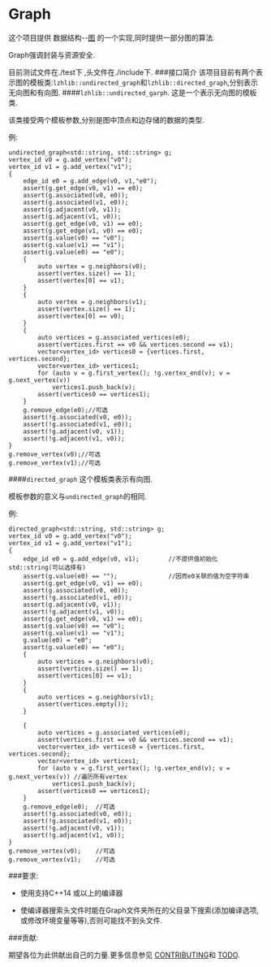 # Graph
这个项目提供 数据结构--[图](https://en.wikipedia.org/wiki/Graph_(discrete_mathematics)) 的一个实现,同时提供一部分图的算法.

Graph强调封装与资源安全.

目前测试文件在./test下 ,头文件在./include下.
###接口简介
该项目目前有两个表示图的模板类:`lzhlib::undirected_graph`和`lzhlib::directed_graph`,分别表示无向图和有向图.
####`lzhlib::undirected_garph`.
这是一个表示无向图的模板类.

该类接受两个模板参数,分别是图中顶点和边存储的数据的类型.

例:

    undirected_graph<std::string, std::string> g;
    vertex_id v0 = g.add_vertex("v0");
    vertex_id v1 = g.add_vertex("v1");
    {
        edge_id e0 = g.add_edge(v0, v1,"e0");
        assert(g.get_edge(v0, v1) == e0);
        assert(g.associated(v0, e0));
        assert(g.associated(v1, e0));
        assert(g.adjacent(v0, v1));
        assert(g.adjacent(v1, v0));
        assert(g.get_edge(v0, v1) == e0);
        assert(g.get_edge(v1, v0) == e0);
        assert(g.value(v0) == "v0");
        assert(g.value(v1) == "v1");
        assert(g.value(e0) == "e0");
        {
            auto vertex = g.neighbors(v0);
            assert(vertex.size() == 1);
            assert(vertex[0] == v1);
        }
        {
            auto vertex = g.neighbors(v1);
            assert(vertex.size() == 1);
            assert(vertex[0] == v0);
        }
        {
            auto vertices = g.associated_vertices(e0);
            assert(vertices.first == v0 && vertices.second == v1);
            vector<vertex_id> vertices0 = {vertices.first, vertices.second};
            vector<vertex_id> vertices1;
            for (auto v = g.first_vertex(); !g.vertex_end(v); v = g.next_vertex(v))
                vertices1.push_back(v);
            assert(vertices0 == vertices1);
        }
        g.remove_edge(e0);//可选
        assert(!g.associated(v0, e0));
        assert(!g.associated(v1, e0));
        assert(!g.adjacent(v0, v1));
        assert(!g.adjacent(v1, v0));
    }
    g.remove_vertex(v0);//可选
    g.remove_vertex(v1);//可选

####`directed_graph`
这个模板类表示有向图.

模板参数的意义与`undirected_graph`的相同.

例:

    directed_graph<std::string, std::string> g;
    vertex_id v0 = g.add_vertex("v0");
    vertex_id v1 = g.add_vertex("v1");
    {
        edge_id e0 = g.add_edge(v0, v1);        //不提供值初始化std::string(可以选择有)
        assert(g.value(e0) == "");              //因而e0关联的值为空字符串
        assert(g.get_edge(v0, v1) == e0);
        assert(g.associated(v0, e0));
        assert(!g.associated(v1, e0));
        assert(g.adjacent(v0, v1));
        assert(!g.adjacent(v1, v0));
        assert(g.get_edge(v0, v1) == e0);
        assert(g.value(v0) == "v0");
        assert(g.value(v1) == "v1");
        g.value(e0) = "e0";
        assert(g.value(e0) == "e0");
        {
            auto vertices = g.neighbors(v0);
            assert(vertices.size() == 1);
            assert(vertices[0] == v1);
        }
        {
            auto vertices = g.neighbors(v1);
            assert(vertices.empty());
        }

        {
            auto vertices = g.associated_vertices(e0);
            assert(vertices.first == v0 && vertices.second == v1);
            vector<vertex_id> vertices0 = {vertices.first, vertices.second};
            vector<vertex_id> vertices1;
            for (auto v = g.first_vertex(); !g.vertex_end(v); v = g.next_vertex(v)) //遍历所有vertex
                vertices1.push_back(v);
            assert(vertices0 == vertices1);
        }
        g.remove_edge(e0);  //可选
        assert(!g.associated(v0, e0));
        assert(!g.associated(v1, e0));
        assert(!g.adjacent(v0, v1));
        assert(!g.adjacent(v1, v0));
    }
    g.remove_vertex(v0);    //可选
    g.remove_vertex(v1);    //可选

###要求:

* 使用支持C++14 或以上的编译器

* 使编译器搜索头文件时能在Graph文件夹所在的父目录下搜索(添加编译选项,或修改环境变量等等),否则可能找不到头文件.



###贡献:

期望各位为此供献出自己的力量.更多信息参见 [CONTRIBUTING](./CONTRIBUTING.md)和 [TODO](./TODO.md).
